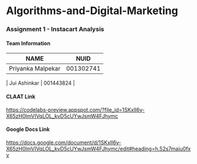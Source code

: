 # Algorithms-and-Digital-Marketing


### Assignment 1 - Instacart Analysis

#### Team Information

| NAME              |     NUID        |
|------------------ |-----------------|
| Priyanka Malpekar |   001302741     |

|   Jui Ashinkar    |   001443824     |

#### CLAAT Link
https://codelabs-preview.appspot.com/?file_id=1SKxlI6y-X65zH0lmVIVqLOL_kvD5cUYwJsmW4FJhymc

#### Google Docs Link
https://docs.google.com/document/d/1SKxlI6y-X65zH0lmVIVqLOL_kvD5cUYwJsmW4FJhymc/edit#heading=h.52s7maiu0fxv
